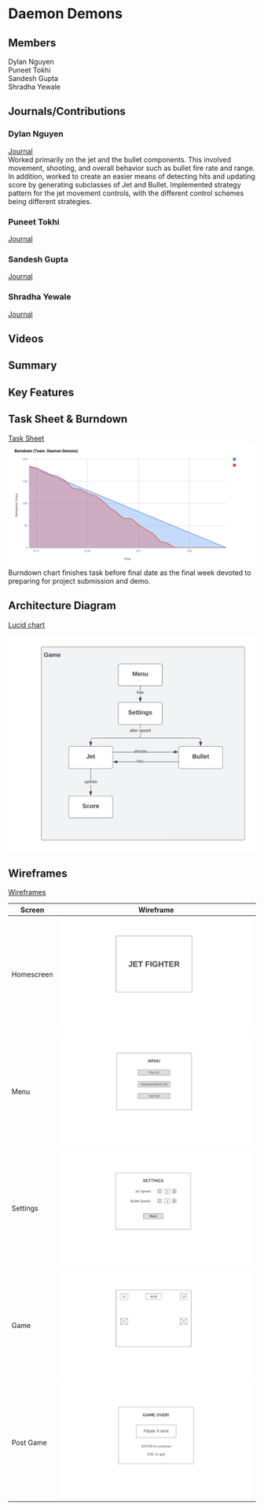 # Daemon Demons

## Members
Dylan Nguyen  
Puneet Tokhi  
Sandesh Gupta  
Shradha Yewale  

## Journals/Contributions
### Dylan Nguyen 
[Journal](./journals/dylan.md)  
Worked primarily on the jet and the bullet components. This involved movement, shooting, and overall behavior such as bullet fire rate and range. 
In addition, worked to create an easier means of detecting hits and updating score by generating subclasses of Jet and Bullet.
Implemented strategy pattern for the jet movement controls, with the different control schemes being different strategies.
### Puneet Tokhi 
[Journal](./journals/puneet.md)
### Sandesh Gupta 
[Journal](./journals/sandesh.md)
### Shradha Yewale 
[Journal](./journals/shradha.md)

## Videos

## Summary

## Key Features

## Task Sheet & Burndown
[Task Sheet](https://docs.google.com/spreadsheets/d/1RcyCSWCNy9yeMHt_llLNDZoZeZGewSY5GR5uJhFoxaU/edit?usp=sharing)  
![](documentation/Burndown.png)  
Burndown chart finishes task before final date as the final week devoted to preparing for project submission and demo.

## Architecture Diagram

[Lucid chart](https://lucid.app/lucidchart/8a2b83f8-d4c5-4b58-b0b7-eb1032640ead/edit?invitationId=inv_16fc3e19-db7b-4333-bfc4-c52e307b5293)

![](documentation/diagram/Architecture_diagram.png)

## Wireframes

[Wireframes](https://wireframe.cc/pro/pp/02d102965543343)

| Screen  | Wireframe |
| ------------- | ------------- |
| Homescreen  | ![](documentation/wireframes/1-Homepage-2x.png)  |
| Menu  | ![](documentation/wireframes/2-Menu-2x.png)  |
| Settings | ![](documentation/wireframes/3-Settings-2x.png) |
| Game | ![](documentation/wireframes/4-Game-2x.png) |
| Post Game | ![](documentation/wireframes/5-Post_Game-2x.png) | 





